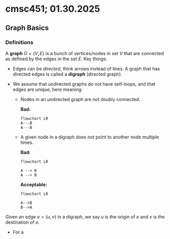 # cmsc451; 01.30.2025

## Graph Basics

### Definitions

A **graph** $G = (V, E)$ is a bunch of vertices/nodes in set $V$ that are connected as defined by the edges in the set $E$. Key things:

- Edges can be *directed*, think arrows instead of lines. A graph that has directed edges is called a **digraph** (directed graph).

- We assume that undirected graphs do not have self-loops, and that edges are *unique*, here meaning:

  - Nodes in an undirected graph are not doubly connected. 

    **Bad:**

    ```mermaid
    flowchart LR
    A---B
    A---B
    ```

  - A given node in a digraph does not point to another node multiple times.

    **Bad:**

    ```mermaid
    flowchart LR
    
    A --> B
    A --> B
    ```

    **Acceptable:**

    ```mermaid
    flowchart LR
    
    A-->B
    B-->A
    ```

Given an edge $e = (u, v)$ in a digraph, we say $u$ is the origin of $e$ and $v$ is the destination of $e$.

- For a